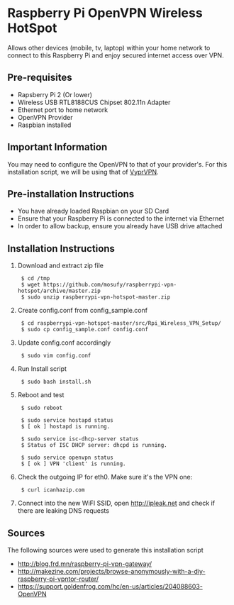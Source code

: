 # Raspberry Pi OpenVPN Wireless HotSpot
Allows other devices (mobile, tv, laptop) within your home network to connect to this Raspberry Pi and enjoy secured internet access over VPN.

## Pre-requisites
- Rapsberry Pi 2 (Or lower)
- Wireless USB RTL8188CUS Chipset 802.11n Adapter
- Ethernet port to home network
- OpenVPN Provider
- Raspbian installed

## Important Information
You may need to configure the OpenVPN to that of your provider's. For this installation script, we will be using that of [VyprVPN](https://www.goldenfrog.com/vyprvpn).

## Pre-installation Instructions
- You have already loaded Raspbian on your SD Card
- Ensure that your Raspberry Pi is connected to the internet via Ethernet
- In order to allow backup, ensure you already have USB drive attached

## Installation Instructions

1. Download and extract zip file

        $ cd /tmp
        $ wget https://github.com/mosufy/raspberrypi-vpn-hotspot/archive/master.zip
        $ sudo unzip raspberrypi-vpn-hotspot-master.zip

2. Create config.conf from config_sample.conf

        $ cd raspberrypi-vpn-hotspot-master/src/Rpi_Wireless_VPN_Setup/
        $ sudo cp config_sample.conf config.conf

3. Update config.conf accordingly

        $ sudo vim config.conf

4. Run Install script

        $ sudo bash install.sh

5. Reboot and test

        $ sudo reboot

        $ sudo service hostapd status
        $ [ ok ] hostapd is running.

        $ sudo service isc-dhcp-server status
        $ Status of ISC DHCP server: dhcpd is running.

        $ sudo service openvpn status
        $ [ ok ] VPN 'client' is running.

6. Check the outgoing IP for eth0. Make sure it's the VPN one: 
    
        $ curl icanhazip.com

7. Connect into the new WiFI SSID, open http://ipleak.net and check if there are leaking DNS requests

## Sources
The following sources were used to generate this installation script

- http://blog.frd.mn/raspberry-pi-vpn-gateway/
- http://makezine.com/projects/browse-anonymously-with-a-diy-raspberry-pi-vpntor-router/
- https://support.goldenfrog.com/hc/en-us/articles/204088603-OpenVPN